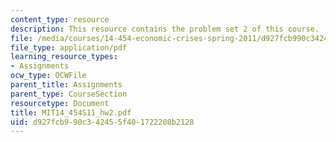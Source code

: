 ```yaml
---
content_type: resource
description: This resource contains the problem set 2 of this course.
file: /media/courses/14-454-economic-crises-spring-2011/d927fcb990c342455f401722208b2128_MIT14_454S11_hw2.pdf
file_type: application/pdf
learning_resource_types:
- Assignments
ocw_type: OCWFile
parent_title: Assignments
parent_type: CourseSection
resourcetype: Document
title: MIT14_454S11_hw2.pdf
uid: d927fcb9-90c3-4245-5f40-1722208b2128
---
```

